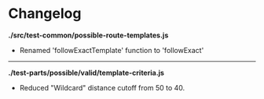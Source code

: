 # Changelog

**./src/test-common/possible-route-templates.js**
* Renamed 'followExactTemplate' function to 'followExact'

---

**./test-parts/possible/valid/template-criteria.js**
* Reduced "Wildcard" distance cutoff from 50 to 40.